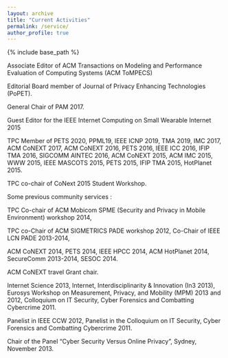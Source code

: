 ```yaml
---
layout: archive
title: "Current Activities"
permalink: /service/
author_profile: true
---
```


{% include base_path %}

Associate Editor of ACM Transactions on Modeling and Performance Evaluation of Computing Systems (ACM ToMPECS)

Editorial Board member of Journal of Privacy Enhancing Technologies (PoPET).

General Chair of PAM 2017.

Guest Editor for the IEEE Internet Computing on Small Wearable Internet 2015

TPC Member of PETS 2020, PPML19, IEEE ICNP 2019, TMA 2019, IMC 2017, ACM CoNEXT 2017, ACM CoNEXT 2016, PETS 2016, IEEE ICC 2016, IFIP TMA 2016, SIGCOMM AINTEC 2016, ACM CoNEXT 2015, ACM IMC 2015, WWW 2015, IEEE MASCOTS 2015, PETS 2015, IFIP TMA 2015, HotPlanet 2015.

TPC co-chair of CoNext 2015 Student Workshop.

Some previous community services : 

TPC Co-chair of ACM Mobicom SPME (Security and Privacy in Mobile Environment) workshop 2014,

TPC co-Chair of ACM SIGMETRICS PADE workshop 2012, Co-Chair of IEEE LCN PADE 2013-2014,

ACM CoNEXT 2014, PETS 2014, IEEE HPCC 2014, ACM HotPlanet 2014, SecureComm 2013-2014, SESOC 2014.

ACM CoNEXT travel Grant chair.

Internet Science 2013, Internet, Interdisciplinarity & Innovation (In3 2013), Eurosys Workshop on Measurement, Privacy, and Mobility (MPM) 2013 and 2012, Colloquium on IT Security, Cyber Forensics and Combatting Cybercrime 2011.

Panelist in IEEE CCW 2012, Panelist in the Colloquium on IT Security, Cyber Forensics and Combatting Cybercrime 2011.

Chair of the Panel “Cyber Security Versus Online Privacy”, Sydney, November 2013.

 
